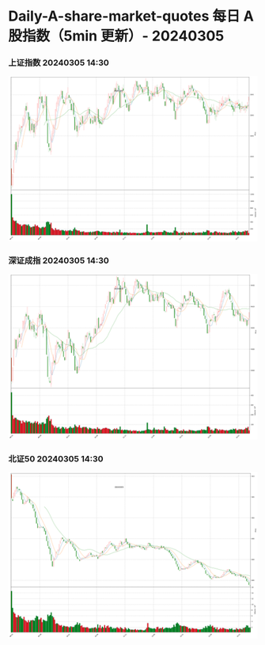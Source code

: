 
# Daily-A-share-market-quotes 每日 A 股指数（5min 更新）- 20240305

### 上证指数 20240305 14:30
![](./fig/2024/3/20240305-sh000001.png)

### 深证成指 20240305 14:30
![](./fig/2024/3/20240305-sz399001.png)

### 北证50 20240305 14:30
![](./fig/2024/3/20240305-bj899050.png)
